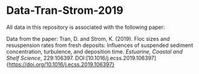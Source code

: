 # Data-Tran-Strom-2019
All data in this repository is associated with the following paper:

Data from the paper: Tran, D. and Strom, K. (2019). Floc sizes and resuspension rates from fresh deposits: Influences of suspended sediment concentration, turbulence, and deposition time. *Estuarine, Coastal and Shelf Science*, 229:106397. DOI:[10.1016/j.ecss.2019.106397]{https://doi.org/10.1016/j.ecss.2019.106397}

